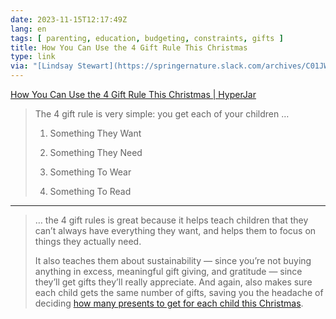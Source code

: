 ```yaml
---
date: 2023-11-15T12:17:49Z
lang: en
tags: [ parenting, education, budgeting, constraints, gifts ]
title: How You Can Use the 4 Gift Rule This Christmas
type: link
via: "[Lindsay Stewart](https://springernature.slack.com/archives/C01JW9A24AV/p1700040778765379)"
---
```


[How You Can Use the 4 Gift Rule This Christmas | HyperJar](https://hyperjar.com/blog/christmas-4-gift-rule-guide)

> The 4 gift rule is very simple: you get each of your children …
>
> 1. Something They Want
>
> 2. Something They Need
>
> 3. Something To Wear
>
> 4. Something To Read

---

> … the 4 gift rules is great because it helps teach children that they can’t always have everything they want, and helps them to focus on things they actually need.
>
> It also teaches them about sustainability — since you’re not buying anything in excess, meaningful gift giving, and gratitude — since they’ll get gifts they’ll really appreciate. And again, also makes sure each child gets the same number of gifts, saving you the headache of deciding [how many presents to get for each child this Christmas](https://hyperjar.com/blog/money-management-how-many-presents-do-you-get-your-child-for-christmas).
